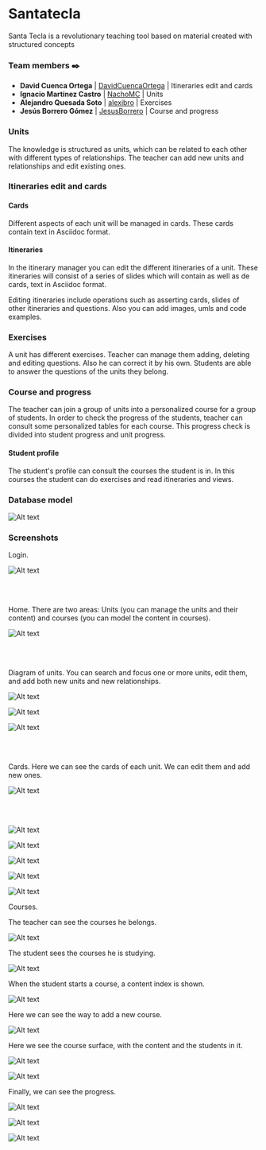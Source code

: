 # Santatecla
Santa Tecla is a revolutionary teaching tool based on material created with structured concepts

### Team members ✒️


* **David Cuenca Ortega**     | [DavidCuencaOrtega](https://github.com/DavidCuencaOrtega) | Itineraries edit and cards
* **Ignacio Martínez Castro** | [NachoMC](https://github.com/NachoMC) | Units
* **Alejandro Quesada Soto**  | [alexibro](https://github.com/alexibro) | Exercises
* **Jesús Borrero Gómez**     | [JesusBorrero](https://github.com/JesusBorrero) | Course and progress

### Units
The knowledge is structured as units, which can be related to each other with different types of relationships. The teacher can add new units and relationships and edit existing ones.

### Itineraries edit and cards
#### Cards
Different aspects of each unit will be managed in cards. These cards contain text in Asciidoc format.

#### Itineraries
In the itinerary manager you can edit the different itineraries of a unit. These itineraries will consist of a series of slides which will contain as well as de cards, text in Asciidoc format.

Editing itineraries include operations such as asserting cards, slides of other itineraries and questions. Also you can add images, umls and code examples.

### Exercises

A unit has different exercises. Teacher can manage them adding, deleting and editing questions. Also he can correct it by his own.
Students are able to answer the questions of the units they belong.

### Course and progress

The teacher can join a group of units into a personalized course for a group of students. In order to check the progress of the students, teacher can consult some personalized tables for each course. This progress check is divided into student progress and unit progress.

#### Student profile

The student's profile can consult the courses the student is in. In this courses the student can do exercises and read itineraries and views.

### Database model

![Alt text](https://github.com/codeurjc/santatecla/blob/master/resources/DBModel6.png)

### Screenshots

Login.

![Alt text](https://github.com/codeurjc/santatecla/blob/master/resources/0.login.PNG)

<br/>
<br/>

Home. There are two areas: Units (you can manage the units and their content) and courses (you can model the content in courses).

![Alt text](https://github.com/codeurjc/santatecla/blob/master/resources/1.profesor.PNG)

<br/>
<br/>

Diagram of units. You can search and focus one or more units, edit them, and add both new units and new relationships.

![Alt text](https://github.com/codeurjc/santatecla/blob/master/resources/2.profesor.PNG)

![Alt text](https://github.com/codeurjc/santatecla/blob/master/resources/3.profesor.png)

![Alt text](https://github.com/codeurjc/santatecla/blob/master/resources/4.profesor.PNG)

<br/>
<br/>

Cards. Here we can see the cards of each unit. We can edit them and add new ones.

![Alt text](https://github.com/codeurjc/santatecla/blob/master/resources/5.profesor.PNG)

<br/>
<br/>

![Alt text](https://github.com/codeurjc/santatecla/blob/master/resources/lessonsList.PNG)

![Alt text](https://github.com/codeurjc/santatecla/blob/master/resources/lessoneditor.PNG)

![Alt text](https://github.com/codeurjc/santatecla/blob/master/resources/lessonView.PNG)

![Alt text](https://github.com/codeurjc/santatecla/blob/master/resources/modulesList.PNG)

![Alt text](https://github.com/codeurjc/santatecla/blob/master/resources/moduleEditor.PNG)

Courses.

The teacher can see the courses he belongs.

![Alt text](https://github.com/codeurjc/santatecla/blob/master/resources/coursesList.PNG)

The student sees the courses he is studying.

![Alt text](https://github.com/codeurjc/santatecla/blob/master/resources/studentCourses.PNG)

When the student starts a course, a content index is shown.

![Alt text](https://github.com/codeurjc/santatecla/blob/master/resources/curso.PNG)

Here we can see the way to add a new course.

![Alt text](https://github.com/codeurjc/santatecla/blob/master/resources/addCourse.PNG)

Here we see the course surface, with the content and the students in it.

![Alt text](https://github.com/codeurjc/santatecla/blob/master/resources/courseContent.PNG)

![Alt text](https://github.com/codeurjc/santatecla/blob/master/resources/courseStudents.PNG)

Finally, we can see the progress.

![Alt text](https://github.com/codeurjc/santatecla/blob/master/resources/seguimientoModulo.PNG)

![Alt text](https://github.com/codeurjc/santatecla/blob/master/resources/seguimientoClase.PNG)

![Alt text](https://github.com/codeurjc/santatecla/blob/master/resources/questionsList.PNG)









